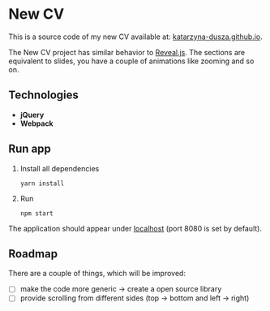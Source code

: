 # New CV

This is a source code of my new CV available at: [katarzyna-dusza.github.io](https://katarzyna-dusza.github.io).

The New CV project has similar behavior to [Reveal.js](). The sections are equivalent to slides, you have a couple of animations like zooming and so on.

## Technologies
- **jQuery**
- **Webpack**


## Run app
1. Install all dependencies
    ```shell
    yarn install
    ```

2. Run
    ```shell
    npm start
    ```
The application should appear under [localhost](localhost:8080) (port 8080 is set by default).

## Roadmap

There are a couple of things, which will be improved:
- [ ] make the code more generic -> create a open source library
- [ ] provide scrolling from different sides (top -> bottom and left -> right)
